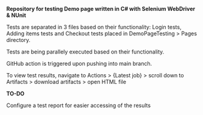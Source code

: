 **Repository for testing Demo page written in C# with Selenium WebDriver & NUnit**

Tests are separated in 3 files based on their functionality: Login tests, Adding items tests and Checkout tests placed in DemoPageTesting > Pages directory.

Tests are being parallely executed based on their functionality.

GitHub action is triggered upon pushing into main branch.

To view test results, navigate to Actions > {Latest job} > scroll down to Artifacts > download artifacts > open HTML file

**TO-DO**

Configure a test report for easier accessing of the results

